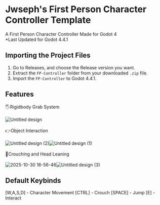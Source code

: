 
# Jwseph's First Person Character Controller Template

A First Person Character Controller Made for Godot 4<br>
*Last Updated for Godot 4.4.1 



## Importing the Project Files
1. Go to Releases, and choose the Release version you want.
2. Extract the ``FP-Controller`` folder from your downloaded ``.zip`` file. 
3. Import the ``FP-Controller`` to Godot 4.4.1.
    
## Features

🖐Rigidbody Grab System<br>
<br>
![Untitled design](https://github.com/user-attachments/assets/3ed72794-eb35-4610-8215-899e7e3a0aea)
<br>
<br>
👉Object Interaction<br>
<br>
![Untitled design (2)](https://github.com/user-attachments/assets/940b311f-6d1e-4366-b4c5-5cb4184a7858)![Untitled design (1)](https://github.com/user-attachments/assets/a7e6d57b-790f-424c-a20e-e4c9b967762d)
<br>
<br>
👀Crouching and Head Leaning<br>
<br>
![2025-10-30 16-56-46](https://github.com/user-attachments/assets/25721c89-5521-4c45-9890-60db1073846b)![Untitled design (3)](https://github.com/user-attachments/assets/7d21e07a-ae03-4188-8d79-a9cdc1cf3330)

## Default Keybinds

[W,A,S,D] - Character Movement
[CTRL] - Crouch
[SPACE] - Jump
[E] - Interact


